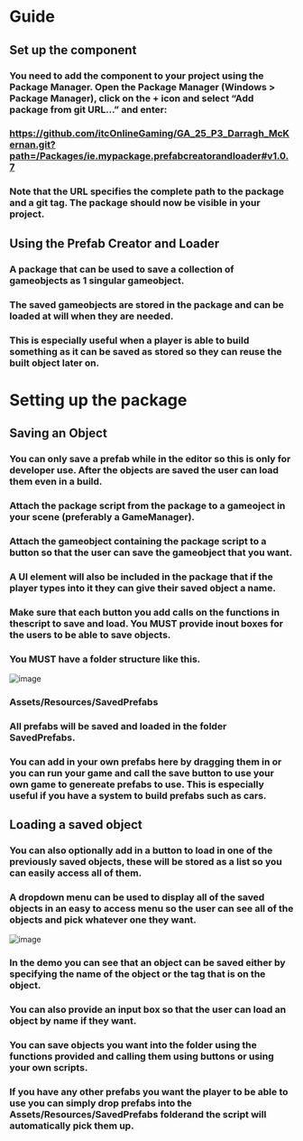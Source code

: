 # Guide

## Set up the component
### You need to add the component to your project using the Package Manager. Open the Package Manager (Windows > Package Manager), click on the + icon and select “Add package from git URL...” and enter:

### https://github.com/itcOnlineGaming/GA_25_P3_Darragh_McKernan.git?path=/Packages/ie.mypackage.prefabcreatorandloader#v1.0.7

### Note that the URL specifies the complete path to the package and a git tag. The package should now be visible in your project.

## Using the Prefab Creator and Loader
### A package that can be used to save a collection of gameobjects as 1 singular gameobject.
### The saved gameobjects are stored in the package and can be loaded at will when they are needed.
### This is especially useful when a player is able to build something as it can be saved as stored so they can reuse the built object later on.

# Setting up the package
## Saving an Object
### You can only save a prefab while in the editor so this is only for developer use. After the objects are saved the user can load them even in a build.
### Attach the package script from the package to a gameoject in your scene (preferably a GameManager).
### Attach the gameobject containing the package script to a button so that the user can save the gameobject that you want.
### A UI element will also be included in the package that if the player types into it they can give their saved object a name.
### Make sure that each button you add calls on the functions in thescript to save and load. You MUST provide inout boxes for the users to be able to save objects.
### You MUST have a folder structure like this.
![image](https://github.com/user-attachments/assets/d15d471d-2d65-4c77-aa5d-6404f599dc30)
### Assets/Resources/SavedPrefabs
### All prefabs will be saved and loaded in the folder SavedPrefabs.
### You can add in your own prefabs here by dragging them in or you can run your game and call the save button to use your own game to genereate prefabs to use. This is especially useful if you have a system to build prefabs such as cars.

## Loading a saved object
### You can also optionally add in a button to load in one of the previously saved objects, these will be stored as a list so you can easily access all of them.
### A dropdown menu can be used to display all of the saved objects in an easy to access menu so the user can see all of the objects and pick whatever one they want.
![image](https://github.com/user-attachments/assets/66119f52-cfd0-4b87-a800-8a31a7dbea51)
### In the demo you can see that an object can be saved either by specifying the name of the object or the tag that is on the object.
### You can also provide an input box so that the user can load an object by name if they want.
### You can save objects you want into the folder using the functions provided and calling them using buttons or using your own scripts.
### If you have any other prefabs you want the player to be able to use you can simply drop prefabs into the Assets/Resources/SavedPrefabs folderand the script will automatically pick them up.
